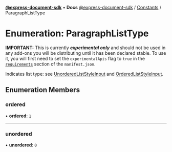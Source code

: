 [**@express-document-sdk**](../../../overview.md) • **Docs**
[@express-document-sdk](../../../overview.md) / [Constants](../overview.md) / ParagraphListType

# Enumeration: ParagraphListType

<InlineAlert slots="text" variant="warning"/>

**IMPORTANT:** This is currently ***experimental only*** and should not be used in any add-ons you will be distributing until it has been declared stable. To use it, you will first need to set the `experimentalApis` flag to `true` in the [`requirements`](../../../manifest/index.md#requirements) section of the `manifest.json`.

Indicates list type: see [UnorderedListStyleInput](../../../interfaces/UnorderedListStyleInput.md) and [OrderedListStyleInput](../../../interfaces/OrderedListStyleInput.md).

## Enumeration Members

### ordered

• **ordered**: `1`

---

### unordered

• **unordered**: `0`
